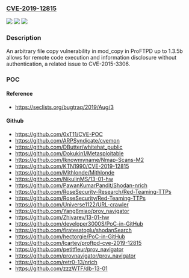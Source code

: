 ### [CVE-2019-12815](https://cve.mitre.org/cgi-bin/cvename.cgi?name=CVE-2019-12815)
![](https://img.shields.io/static/v1?label=Product&message=n%2Fa&color=blue)
![](https://img.shields.io/static/v1?label=Version&message=n%2Fa&color=blue)
![](https://img.shields.io/static/v1?label=Vulnerability&message=n%2Fa&color=brighgreen)

### Description

An arbitrary file copy vulnerability in mod_copy in ProFTPD up to 1.3.5b allows for remote code execution and information disclosure without authentication, a related issue to CVE-2015-3306.

### POC

#### Reference
- https://seclists.org/bugtraq/2019/Aug/3

#### Github
- https://github.com/0xT11/CVE-POC
- https://github.com/ARPSyndicate/cvemon
- https://github.com/DButter/whitehat_public
- https://github.com/Dokukin1/Metasploitable
- https://github.com/Iknowmyname/Nmap-Scans-M2
- https://github.com/KTN1990/CVE-2019-12815
- https://github.com/Mithlonde/Mithlonde
- https://github.com/NikulinMS/13-01-hw
- https://github.com/PawanKumarPandit/Shodan-nrich
- https://github.com/RoseSecurity-Research/Red-Teaming-TTPs
- https://github.com/RoseSecurity/Red-Teaming-TTPs
- https://github.com/Universe1122/URL-crawler
- https://github.com/Yang8miao/prov_navigator
- https://github.com/Zhivarev/13-01-hw
- https://github.com/developer3000S/PoC-in-GitHub
- https://github.com/firatesatoglu/shodanSearch
- https://github.com/hectorgie/PoC-in-GitHub
- https://github.com/lcartey/proftpd-cve-2019-12815
- https://github.com/petitfleur/prov_navigator
- https://github.com/provnavigator/prov_navigator
- https://github.com/retr0-13/nrich
- https://github.com/zzzWTF/db-13-01


